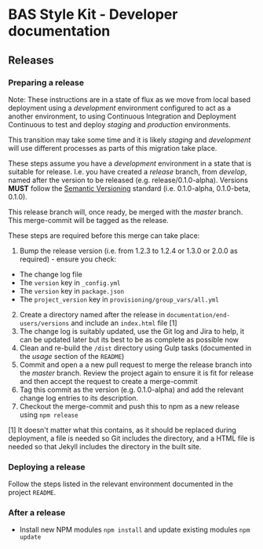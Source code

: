 # BAS Style Kit - Developer documentation

## Releases

### Preparing a release

Note: These instructions are in a state of flux as we move from local based deployment using a *development*
environment configured to act as a another environment, to using Continuous Integration and Deployment Continuous to
test and deploy *staging* and *production* environments.

This transition may take some time and it is likely *staging* and *development* will use different processes as parts
of this migration take place.

These steps assume you have a *development* environment in a state that is suitable for release. I.e. you have created
a *release* branch, from *develop*, named after the version to be released (e.g. release/0.1.0-alpha). Versions **MUST**
follow the [Semantic Versioning](http://semver.org/spec/v2.0.0.html) standard (i.e. 0.1.0-alpha, 0.1.0-beta, 0.1.0).

This release branch will, once ready, be merged with the *master* branch. This merge-commit will be tagged as the
release.

These steps are required before this merge can take place:

1. Bump the release version (i.e. from 1.2.3 to 1.2.4 or 1.3.0 or 2.0.0 as required) - ensure you check:
  * The change log file
  * The `version` key in `_config.yml`
  * The `version` key in `package.json`
  * The `project_version` key in `provisioning/group_vars/all.yml`
2. Create a directory named after the release in `documentation/end-users/versions` and include an `index.html` file [1]
3. The change log is suitably updated, use the Git log and Jira to help, it can be updated later but its best to be as
complete as possible now
4. Clean and re-build the `/dist` directory using Gulp tasks (documented in the *usage* section of the `README`)
5. Commit and open a a new pull request to merge the release branch into the *master* branch. Review the project again
to ensure it is fit for release and then accept the request to create a merge-commit
6. Tag this commit as the version (e.g. 0.1.0-alpha) and add the relevant change log entries to its description.
7. Checkout the merge-commit and push this to npm as a new release using `npm release`

[1] It doesn't matter what this contains, as it should be replaced during deployment, a file is needed so Git includes
the directory, and a HTML file is needed so that Jekyll includes the directory in the built site.

### Deploying a release

Follow the steps listed in the relevant environment documented in the project `README`.

### After a release

* Install new NPM modules `npm install` and update existing modules `npm update`
